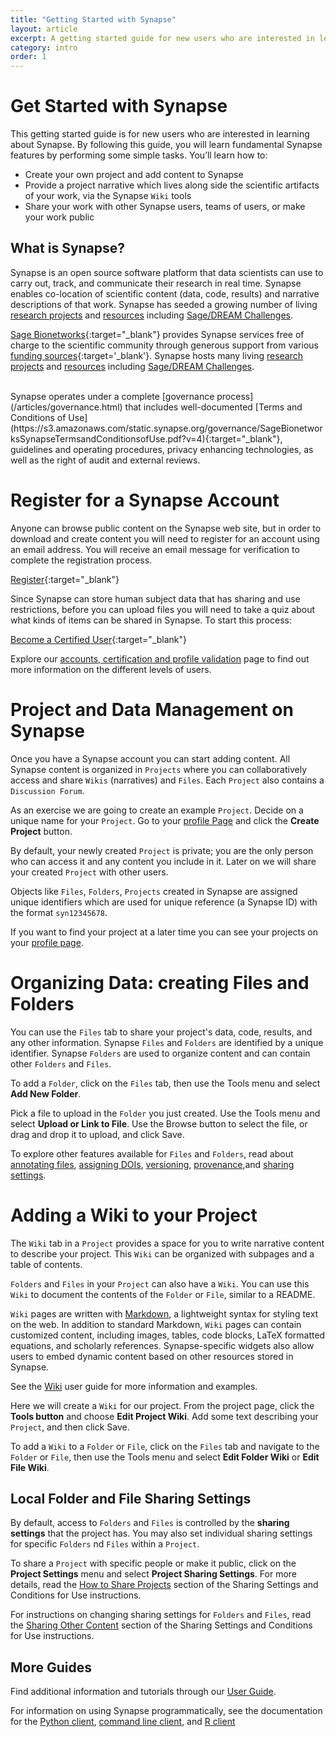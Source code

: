 ```yaml
---
title: "Getting Started with Synapse"
layout: article
excerpt: A getting started guide for new users who are interested in learning about Synapse.
category: intro
order: 1
---
```


<script src='/assets/javascripts/words.js'></script>

<style>
#webTab {
    width: 90%;
}
</style>

# Get Started with Synapse

This getting started guide is for new users who are interested in learning about Synapse. By following this guide, you will learn fundamental Synapse features by performing some simple tasks. You’ll learn how to:

* Create your own project and add content to Synapse
* Provide a project narrative which lives along side the scientific artifacts of your work, via the Synapse `Wiki` tools
* Share your work with other Synapse users, teams of users, or make your work public

## What is Synapse?
Synapse is an open source software platform that data scientists can use to carry out, track, and communicate their research in real time. Synapse enables co-location of scientific content (data, code, results) and narrative descriptions of that work. Synapse has seeded a growing number of living [research projects](https://www.synapse.org/#!StandaloneWiki:ResearchCommunities) and [resources](https://www.synapse.org/#!StandaloneWiki:OpenResearchProjects) including [Sage/DREAM Challenges](http://dreamchallenges.org/).

[Sage Bionetworks](http://www.sagebase.org){:target="_blank"} provides Synapse services free of charge to the scientific community through generous support from various [funding sources](/articles/faq.html#how-is-synapse-funded){:target='_blank'}. Synapse hosts many living [research projects](https://www.synapse.org/#!StandaloneWiki:ResearchCommunities) and [resources](https://www.synapse.org/#!StandaloneWiki:OpenResearchProjects) including [Sage/DREAM Challenges](http://dreamchallenges.org/).

<br/>
Synapse operates under a complete [governance process](/articles/governance.html) that includes well-documented [Terms and Conditions of Use](https://s3.amazonaws.com/static.synapse.org/governance/SageBionetworksSynapseTermsandConditionsofUse.pdf?v=4){:target="_blank"}, guidelines and operating procedures, privacy enhancing technologies, as well as the right of audit and external reviews.

# Register for a Synapse Account

Anyone can browse public content on the Synapse web site, but in order to download and create content you will need to register for an account using an email address. You will receive an email message for verification to complete the registration process.

<a href="https://www.synapse.org/register" class="btn btn-primary">Register</a>{:target="_blank"}

Since Synapse can store human subject data that has sharing and use restrictions, before you can upload files you will need to take a quiz about what kinds of items can be shared in Synapse. To start this process:

<a href="https://www.synapse.org/#!Quiz:Certification" class="btn btn-primary">Become a Certified User</a>{:target="_blank"}

Explore our [accounts, certification and profile validation](/articles/accounts_certified_users_and_profile_validation.html) page to find out more information on the different levels of users.  

# Project and Data Management on Synapse

Once you have a Synapse account you can start adding content. All Synapse content is organized in `Projects` where you can collaboratively access and share `Wikis` (narratives) and `Files`. Each `Project` also contains a `Discussion Forum`.

As an exercise we are going to create an example `Project`. Decide on a unique name for your `Project`. Go to your [profile Page](https://www.synapse.org/#!Profile:v) and click the **Create Project** button.

By default, your newly created `Project` is private; you are the only person who can access it and any content you include in it.  Later on we will share your created `Project` with other users.

Objects like `Files`, `Folders`, `Projects` created in Synapse are assigned unique identifiers which are used for unique reference (a Synapse ID) with the format `syn12345678`. 

If you want to find your project at a later time you can see your projects on your [profile page](https://www.synapse.org/#!Profile:v/projects).

# Organizing Data: creating Files and Folders

You can use the `Files` tab to share your project's data, code, results, and any other information. Synapse `Files` and `Folders` are identified by a unique identifier. Synapse `Folders` are used to organize content and can contain other `Folders` and `Files`.

To add a `Folder`, click on the `Files` tab, then use the Tools menu and select **Add New Folder**.

Pick a file to upload in the `Folder` you just created. Use the Tools menu and select **Upload or Link to File**. Use the Browse button to select the file, or drag and drop it to upload, and click Save.

To explore other features available for `Files` and `Folders`, read about [annotating files](/articles/annotation_and_query.html), [assigning DOIs](/articles/doi.html), [versioning](/articles/files_and_versioning.html), [provenance](/articles/provenance.html),and [sharing settings](/articles/access_controls.html).

# Adding a Wiki to your Project

The `Wiki` tab in a `Project` provides a space for you to write narrative content to describe your project. This `Wiki` can be organized with subpages and a table of contents. 

`Folders` and `Files` in your `Project` can also have a `Wiki`. You can use this `Wiki` to document the contents of the `Folder` or `File`, similar to a README.

`Wiki` pages are written with [Markdown](https://www.markdownguide.org/), a lightweight syntax for styling text on the web. In addition to standard Markdown, `Wiki` pages can contain customized content, including images, tables, code blocks, LaTeX formatted equations, and scholarly references. Synapse-specific widgets also allow users to embed dynamic content based on other resources stored in Synapse.

See the [Wiki](/articles/wikis.html) user guide for more information and examples.

Here we will create a `Wiki` for our project. From the project page, click the **Tools button** and choose **Edit Project Wiki**. Add some text describing your `Project`, and then click Save.

To add a `Wiki` to a `Folder` or `File`, click on the `Files` tab and navigate to the `Folder` or `File`, then use the Tools menu and select **Edit Folder Wiki** or **Edit File Wiki**.

## Local Folder and File Sharing Settings

By default, access to `Folders` and `Files` is controlled by the **sharing settings** that the project has. You may also set individual sharing settings for specific `Folders` nd `Files` within a `Project`.

To share a `Project` with specific people or make it public, click on the **Project Settings** menu and select **Project Sharing Settings**. For more details, read the [How to Share Projects](/articles/access_controls.html#how-to-share-projects) section of the Sharing Settings and Conditions for Use instructions.

For instructions on changing sharing settings for `Folders` and `Files`, read the [Sharing Other Content](/articles/access_controls.html#sharing-other-content) section of the Sharing Settings and Conditions for Use instructions.

## More Guides

Find additional information and tutorials through our <a href="/articles/">User Guide</a>.

For information on using Synapse programmatically, see the documentation for the [Python client](https://python-docs.synapse.org/build/html/index.html), [command line client](https://python-docs.synapse.org/build/html/CommandLineClient.html), and [R client](https://r-docs.synapse.org/)
